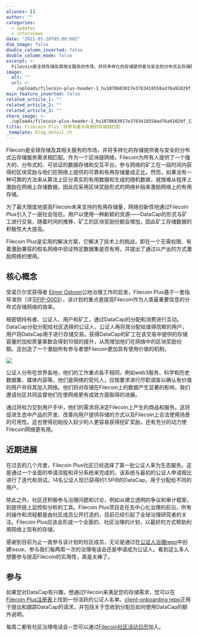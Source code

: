 ```yaml
---
aliases: []
author: ""
categories:
  - updates
  - interviews
date: "2021-01-28T05:00:00Z"
dim_image: false
double_column_inverted: false
double_column_mode: false
excerpt: >-
  Filecoin是全球存储及其相关服务的市场，并将多样化的存储提供者与安全的分布式云存储服务需求相匹配。作为一个区块链网络，Filecoin为所有人提供了一个强大的、分布式的、可验证的数据存储和交互平台。
image:
  alt: ""
  url: >-
    /uploads/filecoin-plus-header-1_hu1078683017e3783418558ad76a91029f_133005_1500x0_resize_q90_linear.webp
main_feature_inverted: false
related_article_1: ""
related_article_2: ""
related_article_3: ""
share_image: >-
  /uploads/filecoin-plus-header-1_hu1078683017e3783418558ad76a91029f_133005_1500x0_resize_q90_linear.webp
title: Filecoin Plus：将参与者与有用的存储相匹配
_template: blog_detail_ch
---
```


Filecoin是全球存储及其相关服务的市场，并将多样化的存储提供者与安全的分布式云存储服务需求相匹配。作为一个区块链网络，Filecoin为所有人提供了一个强大的、分布式的、可验证的数据存储和交互平台。参与网络的矿工在一段时间内获得的区块奖励与他们在网络上提供的可靠和有用存储量成正比。然而，如果没有一种可靠的方法来从算法上区分真实的有用数据和生成的随机数据，就很难从程序上激励在网络上存储数据。因此应采用区块奖励形式的网络补贴来激励网络上的有用存储。

为了最大限度地提高Filecoin未来支持的有用存储量，网络创新性地通过Filecoin Plus引入了一层社会信任。用户以使用一种新颖的资源——DataCap的形式与矿工进行交易，随着时间的推移，矿工的区块奖励份额会增加，因此矿工存储数据的积极性大大提高。

Filecoin Plus是实用的解决方案，它解决了技术上的挑战，即在一个无需权限、有着激励兼容的假名网络中验证特定数据集是否有用，并提出了通过以产出的方式激励网络的使用。

## 核心概念

受诺贝尔奖获得者 [Elinor Ostrom](https://en.wikipedia.org/wiki/Elinor_Ostrom)公地治理工作的启发，Filecoin Plus基于一套指导准则（详见[FIP-0003](https://github.com/filecoin-project/FIPs/blob/master/FIPS/fip-0003.md)），该计划的重点是提高Filecoin作为人类最重要信息的分布式存储网络的效率。

根密钥持有者、公证人、用户和矿工，通过DataCap的分配和消费进行互动。DataCap分批分配给社区选择的公证人，公证人再将其分配给值得信赖的用户，用户将DataCap用于进行存储交易。获得DataCap的矿工在该交易中提供的存储容量的加权质量乘数会得到10倍的提升，从而增加他们在网络中的区块奖励份额。这创造了一个激励所有参与者使Filecoin更加具有使用价值的机制。

![](/uploads/filecoin-plus-gov.webp)

公证人分布在世界各地，他们的工作重点各不相同，例如web3服务、科学和历史数据集、媒体内容等。他们是网络的受托人，应按要求进行尽职调查以确认有价值的用户并将其加入网络。他们将对存储在Filecoin上的数据产生显著的影响，我们邀请社区共同监督他们在使网络更有成效方面取得的进展。

通过将权力交到用户手中，他们的需求将决定Filecoin上产生的商品和服务。这将促进生态中产品的开发、改善向用户提供存储的方式以及Filecoin上合法使用场景的可用性。这也使得初始投入较少的人更容易获得挖矿奖励，还有充分的动力使Filecoin网络更有用。

## 近期进展

在过去的几个月里，Filecoin Plus社区已经选择了第一批公证人来为生态服务。这是通过一个全面的申请流程和评分系统来完成的，该系统与最初的公证人申请相比进行了迭代和测试。14名公证人现已获得约1.5PiB的DataCap，用于分配给不同的用户。

除此之外，社区还积极参与治理问题和讨论，例如从建立透明的争议和审计框架，到提供链上监控和分析的工具。Filecoin Plus项目走在去中心化治理的前沿，所有的操作和流程都是由社区成员公开打造的，目前已经引起了全球治理研究者的关注。Filecoin Plus应该会形成一个全面的、社区治理的计划，以最好的方式帮助利用网络上现有的存储。

感谢到目前为止一直参与该计划的社区成员，无论是通过在[公证人治理repo](https://github.com/filecoin-project/notary-governance)中创建issue、参与我们每两周一次的治理电话会还是申请成为公证人。看到这么多人想要参与提高Filecoin的实用性，真是太棒了。

## 参与

如果您对DataCap有兴趣，想通过Filecoin来满足您的存储需求，您可以在 [Filecoin Plus注册表](https://plus.fil.org/)上找到一份活跃的公证人名单。[client-onboarding repo](https://github.com/filecoin-project/filecoin-plus-client-onboarding)正用于提出和跟踪DataCap的请求，并包括关于您收到分配后如何使用DataCap的额外说明。

每周二都有社区治理电话会--您可以通过[Filecoin社区活动日历](https://calendar.google.com/calendar/u/1?cid=Y19rMWdrZm9vbTE3ZzBqOGM2YmFtNnVmNDNqMEBncm91cC5jYWxlbmRhci5nb29nbGUuY29t)加入。
